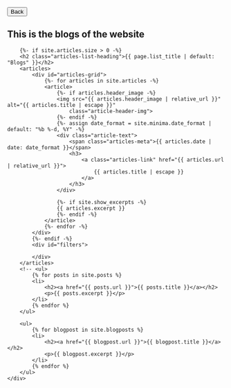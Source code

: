 <div id="blogs" class="content-wrapper">
    <button id="blogs-back-button">Back</button>
    <div class="wrapper">
        <h2>This is the blogs of the website</h2>

        {%- if site.articles.size > 0 -%}
        <h2 class="articles-list-heading">{{ page.list_title | default: "Blogs" }}</h2>
        <articles>
            <div id="articles-grid">
                {%- for articles in site.articles -%}
                <article>
                    {%- if articles.header_image -%}
                    <img src="{{ articles.header_image | relative_url }}" alt="{{ articles.title | escape }}"
                        class="article-header-img">
                    {%- endif -%}
                    {%- assign date_format = site.minima.date_format | default: "%b %-d, %Y" -%}
                    <div class="article-text">
                        <span class="articles-meta">{{ articles.date | date: date_format }}</span>
                        <h3>
                            <a class="articles-link" href="{{ articles.url | relative_url }}">
                                {{ articles.title | escape }}
                            </a>
                        </h3>
                    </div>

                    {%- if site.show_excerpts -%}
                    {{ articles.excerpt }}
                    {%- endif -%}
                </article>
                {%- endfor -%}
            </div>
            {%- endif -%}
            <div id="filters">

            </div>
        </articles>
        <!-- <ul>
            {% for posts in site.posts %}
            <li>
                <h2><a href="{{ posts.url }}">{{ posts.title }}</a></h2>
                <p>{{ posts.excerpt }}</p>
            </li>
            {% endfor %}
        </ul>

        <ul>
            {% for blogpost in site.blogposts %}
            <li>
                <h2><a href="{{ blogpost.url }}">{{ blogpost.title }}</a></h2>
                <p>{{ blogpost.excerpt }}</p>
            </li>
            {% endfor %}
        </ul>
    </div>
</div>